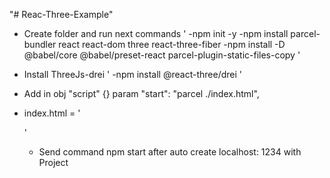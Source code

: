 "# Reac-Three-Example" 

- Create folder and run next commands
'   -npm init -y
    -npm install parcel-bundler react react-dom three react-three-fiber
    -npm install -D @babel/core @babel/preset-react parcel-plugin-static-files-copy
'
- Install ThreeJs-drei
'
    -npm install @react-three/drei
'
- Add in obj "script" {} param "start": "parcel ./index.html",

- index.html = '
    <!-- <!DOCTYPE html>
<!-- <html> -->

<!-- <head>
  <title>The Game</title>
</head>

<body>
  <div id="root"></div>
  <script src="src/index.js"></script>
</body>

</html> --> 

'

- Send command npm start after auto create localhost: 1234 with Project


